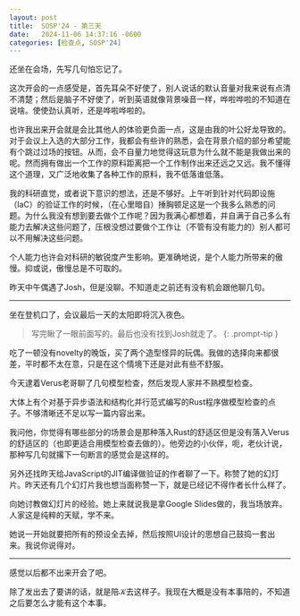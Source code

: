 ```yaml
---
layout: post
title:  SOSP'24 - 第三天
date:   2024-11-06 14:37:16 -0600
categories: [检查点, SOSP'24]
---
```


还坐在会场，先写几句怕忘记了。

这次开会的一点感受是，首先耳朵不好使了，别人说话的默认音量对我来说有点清不清楚；然后是脑子不好使了，听到英语就像背景噪音一样，哗啦哗啦的不知道在说啥。使使劲认真听，还是哗啦哗啦的。

也许我出来开会就是会比其他人的体验更负面一点，这是由我的叶公好龙导致的。对于会议上入选的大部分工作，我都会有些许的熟悉，会在背景介绍的部分希望能有个跳过过场的按钮。从而，会不自量力地觉得这玩意为什么就不能是我做出来的呢。然而拥有做出一个工作的原料距离把一个工作制作出来还远之又远。我不懂得这个道理，又广泛地收集了各种工作的原料，我不低落谁低落。

我的科研直觉，或者说下意识的想法，还是不够好。上午听到针对代码即设施（IaC）的验证工作的时候，（在心里暗自）捶胸顿足这是一个我多么熟悉的问题。为什么我没有想到要去做个工作呢？因为我满心都想着，并自满于自己多么有能力去解决这些问题了，压根没想过要做个工作让（不管有没有能力的）别人都可以不用解决这些问题。

个人能力也许会对科研的敏锐度产生影响。更准确地说，是个人能力所带来的傲慢。抑或说，傲慢总是不可取的。

昨天中午偶遇了Josh，但是没聊。不知道走之前还有没有机会跟他聊几句。

----

坐在登机口了，会议最后一天的太阳即将沉入夜色。

> 写完瞅了一眼前面写的。最后也没有找到Josh就走了。
{: .prompt-tip }

吃了一顿没有novelty的晚饭，买了两个造型怪异的玩偶。我做的选择向来都很差，平时都不太在意，只是在这个情境下还是对此有些不舒服。

今天逮着Verus老哥聊了几句模型检查，然后发现人家并不熟模型检查。

大体上有个对基于异步语法和结构化并行范式编写的Rust程序做模型检查的点子。不够清晰还不足以写一篇内容出来。

我问他，你觉得有哪些部分的场景会是那种落入Rust的舒适区但是没有落入Verus的舒适区的（也即更适合用模型检查去做的）。他旁边的小伙伴，呃，老伙计说，那种写几句就撂下一句断言的感觉会是这样的。

另外还找昨天给JavaScript的JIT编译做验证的作者聊了一下。称赞了她的幻灯片。昨天还有几个幻灯片我也想当面称赞一下，就是已经记不得作者长什么样了。

向她讨教做幻灯片的经验。她上来就说我是拿Google Slides做的，我当场放弃。人家这是纯粹的天赋，学不来。

她说一开始就要把所有的预设全去掉，然后按照UI设计的思想自己鼓捣一套出来。我说你说得对。

----

感觉以后都不出来开会了吧。

除了发出去了要讲的话，就是陪𝒦去这样子。我现在大概是没有本事陪的，不知道之后要怎么才能有这个本事。
